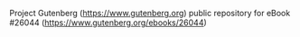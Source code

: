 Project Gutenberg (https://www.gutenberg.org) public repository for eBook #26044 (https://www.gutenberg.org/ebooks/26044)
